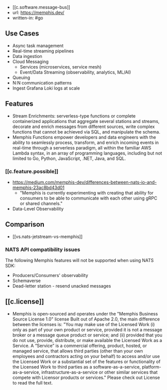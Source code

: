 
- [[c.software.message-bus]]
- url: https://memphis.dev/
- written-in: #go


## Use Cases

-   Async task management
-   Real-time streaming pipelines
-   Data ingestion
-   Cloud Messaging
    -   Services (microservices, service mesh)
    -   Event/Data Streaming (observability, analytics, ML/AI)
-   Queuing
-   N:N communication patterns
-   Ingest Grafana Loki logs at scale

## Features

- Stream Enrichments: serverless-type functions or complete containerized applications that aggregate several stations and streams, decorate and enrich messages from different sources, write complex functions that cannot be achieved via SQL, and manipulate the schema.
- Memphis Functions empower developers and data engineers with the ability to seamlessly process, transform, and enrich incoming events in real-time through a serverless paradigm, all within the familiar AWS Lambda syntax, in an array of programming languages, including but not limited to Go, Python, JavaScript, .NET, Java, and SQL.

### [[c.feature.possible]]

- https://medium.com/memphis-dev/differences-between-nats-io-and-memphis-23ac8bd43d01
  - "Memphis is currently experimenting with creating that ability for consumers to be able to communicate with each other using gRPC or shared channels."
- Data-Level Observability

## Comparison

- [[vs.nats-jetstream-vs-memphis]]

### NATS API compatibility issues

The following Memphis features will not be supported when using NATS SDK:
- Producers/Consumers' observability
- Schemaverse
- Dead-letter station - resend unacked messages


## [[c.license]]

- Memphis is open-sourced and operates under the "Memphis Business Source License 1.0" license Built out of Apache 2.0, the main difference between the licenses is: "You may make use of the Licensed Work (i) only as part of your own product or service, provided it is not a message broker or a message queue product or service; and (ii) provided that you do not use, provide, distribute, or make available the Licensed Work as a Service. A “Service” is a commercial offering, product, hosted, or managed service, that allows third parties (other than your own employees and contractors acting on your behalf) to access and/or use the Licensed Work or a substantial set of the features or functionality of the Licensed Work to third parties as a software-as-a-service, platform-as-a-service, infrastructure-as-a-service or other similar services that compete with Licensor products or services." Please check out License to read the full text.
